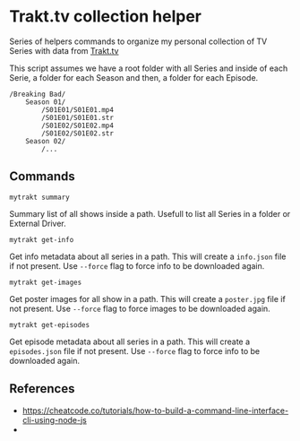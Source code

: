 # Trakt.tv collection helper

Series of helpers commands to organize my personal collection of TV Series with data from [Trakt.tv](https://trakt.tv/)

This script assumes we have a root folder with all Series and inside of each Serie, a folder for each Season and then, a folder for each Episode. 

```
/Breaking Bad/
    Season 01/
        /S01E01/S01E01.mp4
        /S01E01/S01E01.str
        /S01E02/S01E02.mp4
        /S01E02/S01E02.str
    Season 02/
        /...
```

## Commands

`mytrakt summary`

Summary list of all shows inside a path.
Usefull to list all Series in a folder or External Driver.

`mytrakt get-info`

Get info metadata about all series in a path. 
This will create a `info.json` file if not present. 
Use `--force` flag to force info to be downloaded again.

`mytrakt get-images`

Get poster images for all show in a path.
This will create a `poster.jpg` file if not present. Use `--force` flag to force images to be downloaded again.


`mytrakt get-episodes`

Get episode metadata about all series in a path. This will create a `episodes.json` file if not present. Use `--force` flag to force info to be downloaded again.

## References

- https://cheatcode.co/tutorials/how-to-build-a-command-line-interface-cli-using-node-js
- 